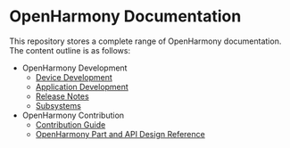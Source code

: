 # OpenHarmony Documentation

This repository stores a complete range of OpenHarmony documentation. The content outline is as follows:

- OpenHarmony Development
  - [Device Development](device-dev/Readme-EN.md)
  - [Application Development](application-dev/Readme-EN.md)
  - [Release Notes](release-notes/Readme.md)
  - [Subsystems](./readme)
- OpenHarmony Contribution
  - [Contribution Guide](contribute/how-to-contribute.md)
  - [OpenHarmony Part and API Design Reference](./design)

